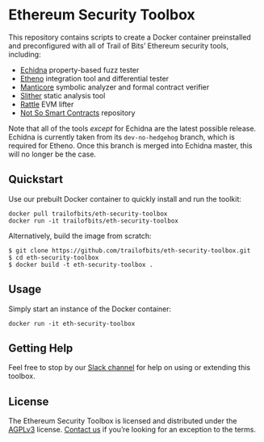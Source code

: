 # Ethereum Security Toolbox

This repository contains scripts to create a Docker container preinstalled and preconfigured with all of Trail of Bits’ Ethereum security tools, including:

* [Echidna](https://github.com/trailofbits/echidna) property-based fuzz tester
* [Etheno](https://github.com/trailofbits/etheno) integration tool and differential tester
* [Manticore](https://github.com/trailofbits/manticore) symbolic analyzer and formal contract verifier
* [Slither](https://github.com/trailofbits/slither) static analysis tool
* [Rattle](https://github.com/trailofbits/rattle) EVM lifter
* [Not So Smart Contracts](https://github.com/trailofbits/not-so-smart-contracts) repository

Note that all of the tools _except_ for Echidna are the latest possible release. Echidna is currently taken from its `dev-no-hedgehog` branch, which is required for Etheno. Once this branch is merged into Echidna master, this will no longer be the case.

## Quickstart

Use our prebuilt Docker container to quickly install and run the toolkit:

```
docker pull trailofbits/eth-security-toolbox
docker run -it trailofbits/eth-security-toolbox
```

Alternatively, build the image from scratch:

```
$ git clone https://github.com/trailofbits/eth-security-toolbox.git
$ cd eth-security-toolbox
$ docker build -t eth-security-toolbox .
```

## Usage

Simply start an instance of the Docker container:
```
docker run -it eth-security-toolbox
```

## Getting Help

Feel free to stop by our [Slack channel](https://empirehacking.slack.com/) for help on using or extending this toolbox.

## License

The Ethereum Security Toolbox is licensed and distributed under the [AGPLv3](LICENSE) license. [Contact us](mailto:opensource@trailofbits.com) if you’re looking for an exception to the terms.
